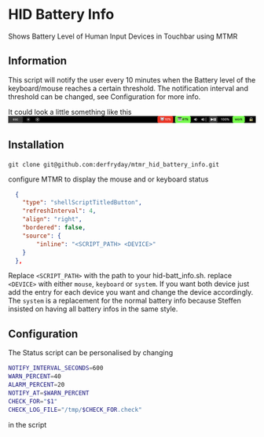 # HID Battery Info

Shows Battery Level of Human Input Devices in Touchbar using MTMR

## Information

This script will notify the user every 10 minutes when the Battery level of the keyboard/mouse reaches a certain threshold.
The notification interval and threshold can be changed, see Configuration for more info.

It could look a little something like this
![touchbar screenshot](screenshot.png)

## Installation

`git clone git@github.com:derfryday/mtmr_hid_battery_info.git`

configure MTMR to display the mouse and or keyboard status

```json
  {
    "type": "shellScriptTitledButton",
    "refreshInterval": 4,
    "align": "right",
    "bordered": false,
    "source": {
        "inline": "<SCRIPT_PATH> <DEVICE>"
    }
  },
```
Replace `<SCRIPT_PATH>` with the path to your hid-batt_info.sh.
replace `<DEVICE>` with either `mouse`, `keyboard` or `system`.
If you want both device just add the entry for each device you want and change the device accordingly.
The `system` is a replacement for the normal battery info because Steffen insisted on having all battery infos in the same style.

## Configuration

The Status script can be personalised by changing

```bash
NOTIFY_INTERVAL_SECONDS=600
WARN_PERCENT=40
ALARM_PERCENT=20
NOTIFY_AT=$WARN_PERCENT
CHECK_FOR="$1"
CHECK_LOG_FILE="/tmp/$CHECK_FOR.check"
```
in the script
